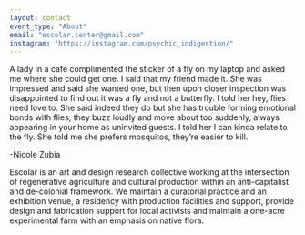 ```yaml
---
layout: contact
event_type: "About"
email: "escolar.center@gmail.com"
instagram: "https://instagram.com/psychic_indigestion/"
---
```

A lady in a cafe complimented the sticker of a fly on my laptop and asked me where she could get one. I said that my friend made it. She was impressed and said she wanted one, but then upon closer inspection was disappointed to find out it was a fly and not a butterfly. I told her hey, flies need love to. She said indeed they do but she has trouble forming emotional bonds with flies; they buzz loudly and move about too suddenly, always appearing in your home as uninvited guests. I told her I can kinda relate to the fly. She told me she prefers mosquitos, they’re easier to kill. 

-Nicole Zubia

Escolar is an art and design research collective working at the intersection of regenerative agriculture and cultural production within an anti-capitalist and de-colonial framework. We maintain a curatorial practice and an exhibition venue, a residency with production facilities and support, provide design and fabrication support for local activists and maintain a one-acre experimental farm with an emphasis on native flora. 
